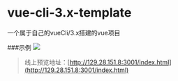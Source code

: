 # vue-cli-3.x-template
一个属于自己的vueCli/3.x搭建的vue项目

###示例
![](https://user-gold-cdn.xitu.io/2019/7/23/16c1c3a497b39b6c?w=380&h=676&f=gif&s=1925924)

> 线上预览地址：[http://129.28.151.8:3001/index.html](http://129.28.151.8:3001/index.html)
